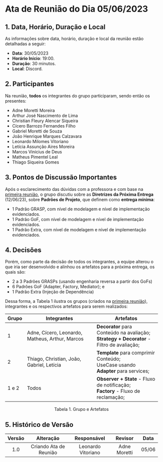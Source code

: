 # Ata de Reunião do Dia 05/06/2023

## 1. Data, Horário, Duração e Local

As informações sobre data, horário, duração e local da reunião estão detalhadas a seguir:
- **Data**: 30/05/2023
- **Horário Início**: 19:00.
- **Duração**: 30 minutos.
- **Local**: Discord.

## 2. Participantes

Na reunião, **todos** os integrantes do grupo participaram, sendo então os presentes:

- Adne Moretti Moreira
- Arthur José Nascimento de Lima
- Christian Fleury Alencar Siqueira
- Cícero Barrozo Fernandes Filho
- Gabriel Moretti de Souza
- João Henrique Marques Calzavara
- Leonardo Milomes Vitoriano
- Letícia Assunção Aires Moreira
- Marcos Vinicius de Deus
- Matheus Pimentel Leal
- Thiago Siqueira Gomes

## 3. Pontos de Discussão Importantes

Após o esclarecimento das dúvidas com a professora e com base na [primeira reunião](AtaReuniao_3005.md), o grupo discutiu sobre as **Diretrizes da Próxima Entrega** (12/06/23), sobre **Padrões de Projeto**, que definem como **entrega mínima**:


- 1 Padrão GRASP, com nível de modelagem e nível de
implementação evidenciados.
- 1 Padrão GoF, com nível de modelagem e nível de
implementação evidenciados.
- 1 Padrão Extra, com nível de modelagem e nível de
implementação evidenciados.

## 4. Decisões

Porém, como parte da decisão de todos os integrantes, a equipe alterou o que iria ser desenvolvido e alinhou os artefatos para a próxima entrega, os quais são:

- 2 a 3 Padrões GRASPs (usando engenharia reversa a partir dos GoFs)
- 6 Padrões GoF (Adapter, Factory, Mediator); e
- 1 Padrão Extra (Injeção de Dependência)

Dessa forma, a Tabela 1 ilustra os grupos (criados na [primeira reunião](AtaReuniao_3005.md)), integrantes e os respectivos artefatos para serem realizados:

| Grupo | Integrantes | Artefatos |
| - | - | - |
|  1 | Adne, Cícero, Leonardo, Matheus, Arthur, Marcos | **Decorator** para Conteúdo na avaliação;<br>**Strategy + Decorator** - Filtro de avaliação;  |
|  2 | Thiago, Christian, João, Gabriel, Letícia | **Template** para comprimir Conteúdo;<br>UseCase usando **Adapter** para services;  |
| 1 e 2 | Todos | **Observer + State** - Fluxo de notificação;<br>**Factory** - Fluxo de reclamação;|
<p align="center">Tabela 1. Grupo e Artefatos</p>


## 5. Histórico de Versão

| Versão |      Alteração       |                Responsável                 |    Revisor    | Data  |
| :----: | :------------------: | :----------------------------------------: | :-----------: | :---: | 
| 1.0    | Criando Ata de Reunião   | Leonardo Vitoriano | Adne Moretti | 05/06 |




